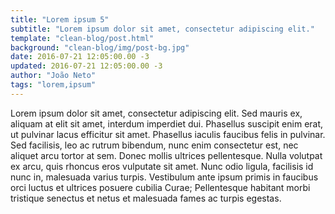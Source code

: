 ```yaml
---
title: "Lorem ipsum 5"
subtitle: "Lorem ipsum dolor sit amet, consectetur adipiscing elit."
template: "clean-blog/post.html"
background: "clean-blog/img/post-bg.jpg"
date: 2016-07-21 12:05:00.00 -3
updated: 2016-07-21 12:05:00.00 -3
author: "João Neto"
tags: "lorem,ipsum"
---
```

Lorem ipsum dolor sit amet, consectetur adipiscing elit. Sed mauris ex, aliquam at elit sit amet, interdum imperdiet dui. Phasellus suscipit enim erat, ut pulvinar lacus efficitur sit amet. Phasellus iaculis faucibus felis in pulvinar. Sed facilisis, leo ac rutrum bibendum, nunc enim consectetur est, nec aliquet arcu tortor at sem. Donec mollis ultrices pellentesque. Nulla volutpat ex arcu, quis rhoncus eros vulputate sit amet. Nunc odio ligula, facilisis id nunc in, malesuada varius turpis. Vestibulum ante ipsum primis in faucibus orci luctus et ultrices posuere cubilia Curae; Pellentesque habitant morbi tristique senectus et netus et malesuada fames ac turpis egestas.